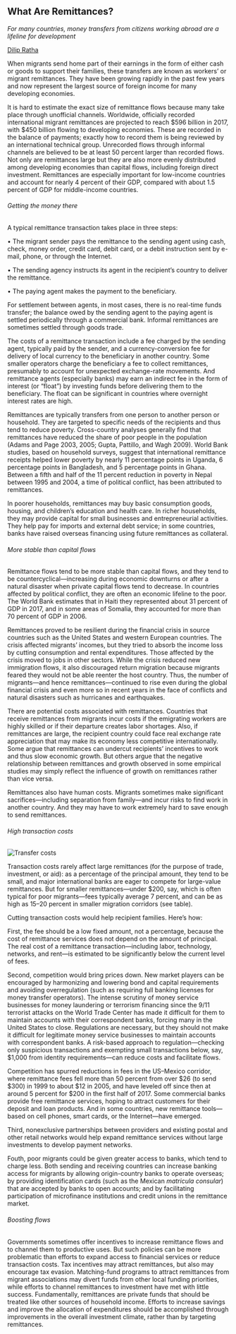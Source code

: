 ## What Are Remittances?

_For many countries, money transfers from citizens working abroad are a lifeline for development_

[Dilip Ratha](https://www.imf.org/external/Pubs/FT/fandd/basics/76-remittances.htm#author1)

When migrants send home part of their earnings in the form of either cash or goods to support their families, these transfers are known as workers’ or migrant remittances. They have been growing rapidly in the past few years and now represent the largest source of foreign income for many developing economies.

It is hard to estimate the exact size of remittance flows because many take place through unofficial channels. Worldwide, officially recorded international migrant remittances are projected to reach $596 billion in 2017, with $450 billion flowing to developing economies. These are recorded in the balance of payments; exactly how to record them is being reviewed by an international technical group. Unrecorded flows through informal channels are believed to be at least 50 percent larger than recorded flows. Not only are remittances large but they are also more evenly distributed among developing economies than capital flows, including foreign direct investment. Remittances are especially important for low-income countries and account for nearly 4 percent of their GDP, compared with about 1.5 percent of GDP for middle-income countries.

###### Getting the money there

A typical remittance transaction takes place in three steps:

• The migrant sender pays the remittance to the sending agent using cash, check, money order, credit card, debit card, or a debit instruction sent by e-mail, phone, or through the Internet.

• The sending agency instructs its agent in the recipient’s country to deliver the remittance.

• The paying agent makes the payment to the beneficiary.

For settlement between agents, in most cases, there is no real-time funds transfer; the balance owed by the sending agent to the paying agent is settled periodically through a commercial bank. Informal remittances are sometimes settled through goods trade.

The costs of a remittance transaction include a fee charged by the sending agent, typically paid by the sender, and a currency-conversion fee for delivery of local currency to the beneficiary in another country. Some smaller operators charge the beneficiary a fee to collect remittances, presumably to account for unexpected exchange-rate movements. And remittance agents (especially banks) may earn an indirect fee in the form of interest (or “float”) by investing funds before delivering them to the beneficiary. The float can be significant in countries where overnight interest rates are high.

Remittances are typically transfers from one person to another person or household. They are targeted to specific needs of the recipients and thus tend to reduce poverty. Cross-country analyses generally find that remittances have reduced the share of poor people in the population (Adams and Page 2003, 2005; Gupta, Pattillo, and Wagh 2009). World Bank studies, based on household surveys, suggest that international remittance receipts helped lower poverty by nearly 11 percentage points in Uganda, 6 percentage points in Bangladesh, and 5 percentage points in Ghana. Between a fifth and half of the 11 percent reduction in poverty in Nepal between 1995 and 2004, a time of political conflict, has been attributed to remittances.

In poorer households, remittances may buy basic consumption goods, housing, and children’s education and health care. In richer households, they may provide capital for small businesses and entrepreneurial activities. They help pay for imports and external debt service; in some countries, banks have raised overseas financing using future remittances as collateral.

###### More stable than capital flows

Remittance flows tend to be more stable than capital flows, and they tend to be countercyclical—increasing during economic downturns or after a natural disaster when private capital flows tend to decrease. In countries affected by political conflict, they are often an economic lifeline to the poor. The World Bank estimates that in Haiti they represented about 31 percent of GDP in 2017, and in some areas of Somalia, they accounted for more than 70 percent of GDP in 2006.

Remittances proved to be resilient during the financial crisis in source countries such as the United States and western European countries. The crisis affected migrants’ incomes, but they tried to absorb the income loss by cutting consumption and rental expenditures. Those affected by the crisis moved to jobs in other sectors. While the crisis reduced new immigration flows, it also discouraged return migration because migrants feared they would not be able reenter the host country. Thus, the number of migrants—and hence remittances—continued to rise even during the global financial crisis and even more so in recent years in the face of conflicts and natural disasters such as hurricanes and earthquakes.

There are potential costs associated with remittances. Countries that receive remittances from migrants incur costs if the emigrating workers are highly skilled or if their departure creates labor shortages. Also, if remittances are large, the recipient country could face real exchange rate appreciation that may make its economy less competitive internationally. Some argue that remittances can undercut recipients’ incentives to work and thus slow economic growth. But others argue that the negative relationship between remittances and growth observed in some empirical studies may simply reflect the influence of growth on remittances rather than vice versa.

Remittances also have human costs. Migrants sometimes make significant sacrifices—including separation from family—and incur risks to find work in another country. And they may have to work extremely hard to save enough to send remittances.

###### High transaction costs

![Transfer costs](https://www.imf.org/external/Pubs/FT/fandd/basics/images/ratha-remittance.jpg)

Transaction costs rarely affect large remittances (for the purpose of trade, investment, or aid): as a percentage of the principal amount, they tend to be small, and major international banks are eager to compete for large-value remittances. But for smaller remittances—under $200, say, which is often typical for poor migrants—fees typically average 7 percent, and can be as high as 15–20 percent in smaller migration corridors (see table).

Cutting transaction costs would help recipient families. Here’s how:

First, the fee should be a low fixed amount, not a percentage, because the cost of remittance services does not depend on the amount of principal. The real cost of a remittance transaction—including labor, technology, networks, and rent—is estimated to be significantly below the current level of fees.

Second, competition would bring prices down. New market players can be encouraged by harmonizing and lowering bond and capital requirements and avoiding overregulation (such as requiring full banking licenses for money transfer operators). The intense scrutiny of money service businesses for money laundering or terrorism financing since the 9/11 terrorist attacks on the World Trade Center has made it difficult for them to maintain accounts with their correspondent banks, forcing many in the United States to close. Regulations are necessary, but they should not make it difficult for legitimate money service businesses to maintain accounts with correspondent banks. A risk-based approach to regulation—checking only suspicious transactions and exempting small transactions below, say, $1,000 from identity requirements—can reduce costs and facilitate flows.

Competition has spurred reductions in fees in the US–Mexico corridor, where remittance fees fell more than 50 percent from over $26 (to send $300) in 1999 to about $12 in 2005, and have leveled off since then at around 5 percent for $200 in the first half of 2017. Some commercial banks provide free remittance services, hoping to attract customers for their deposit and loan products. And in some countries, new remittance tools—based on cell phones, smart cards, or the Internet—have emerged.

Third, nonexclusive partnerships between providers and existing postal and other retail networks would help expand remittance services without large investments to develop payment networks.

Fouth, poor migrants could be given greater access to banks, which tend to charge less. Both sending and receiving countries can increase banking access for migrants by allowing origin-country banks to operate overseas; by providing identification cards (such as the Mexican _matricula consular_) that are accepted by banks to open accounts; and by facilitating participation of microfinance institutions and credit unions in the remittance market.

###### Boosting flows

Governments sometimes offer incentives to increase remittance flows and to channel them to productive uses. But such policies can be more problematic than efforts to expand access to financial services or reduce transaction costs. Tax incentives may attract remittances, but also may encourage tax evasion. Matching-fund programs to attract remittances from migrant associations may divert funds from other local funding priorities, while efforts to channel remittances to investment have met with little success. Fundamentally, remittances are private funds that should be treated like other sources of household income. Efforts to increase savings and improve the allocation of expenditures should be accomplished through improvements in the overall investment climate, rather than by targeting remittances.